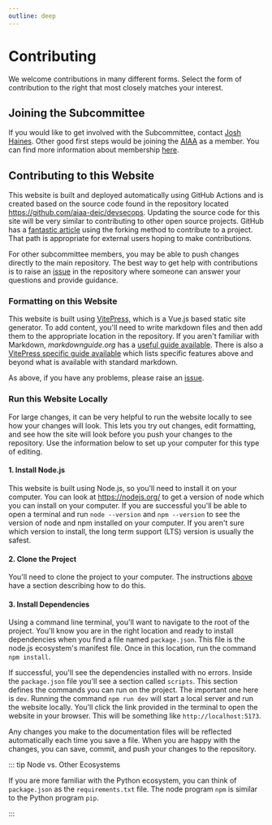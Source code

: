 ```yaml
---
outline: deep
---
```


# Contributing

We welcome contributions in many different forms.
Select the form of contribution to the right that most closely matches your interest.

## Joining the Subcommittee

If you would like to get involved with the Subcommittee, contact [Josh Haines](mailto:Josh@JoshHaines.com).
Other good first steps would be joining the [AIAA](https://aiaa.org) as a member.
You can find more information about membership [here](https://www.aiaa.org/membership).

## Contributing to this Website

This website is built and deployed automatically using GitHub Actions
and is created based on the source code found in the repository located <https://github.com/aiaa-deic/devsecops>.
Updating the source code for this site will be very similar to contributing to other open source projects.
GitHub has a [fantastic article](https://docs.github.com/en/get-started/quickstart/contributing-to-projects)
using the forking method to contribute to a project.
That path is appropriate for external users hoping to make contributions.

For other subcommittee members, you may be able to push changes directly to the main repository.
The best way to get help with contributions is
to raise an [issue](https://github.com/aiaa-deic/devsecops/issues) in the repository
where someone can answer your questions and provide guidance.

### Formatting on this Website

This website is built using [VitePress,](https://vitepress.vuejs.org/) which is a Vue.js based static site generator.
To add content, you'll need to write markdown files and then add them to the appropriate location in the repository.
If you aren't familiar with Markdown, _markdownguide.org_ has a [useful guide available](https://www.markdownguide.org/basic-syntax/).
There is also a [VitePress specific guide available](https://vitepress.dev/guide/markdown) which lists specific features above and beyond what is available with standard markdown.

As above, if you have any problems, please raise an [issue](https://github.com/aiaa-deic/devsecops/issues).

### Run this Website Locally

For large changes, it can be very helpful to run the website locally to see how your changes will look.
This lets you try out changes, edit formatting,
and see how the site will look before you push your changes to the repository.
Use the information below to set up your computer for this type of editing.

#### 1. Install Node.js

This website is built using Node.js, so you'll need to install it on your computer.
You can look at <https://nodejs.org/> to get a version of node which you can install on your computer.
If you are successful you'll be able to open a terminal and run `node --version`
and `npm --version` to see the version of node and npm installed on your computer.
If you aren't sure which version to install, the long term support (LTS) version is usually the safest.

#### 2. Clone the Project

You'll need to clone the project to your computer.
The instructions [above](https://docs.github.com/en/get-started/quickstart/contributing-to-projects#cloning-a-fork) have a section
describing how to do this.

#### 3. Install Dependencies

Using a command line terminal, you'll want to navigate to the root of the project.
You'll know you are in the right location and ready to install dependencies when you find a file named `package.json`.
 This file is the node.js ecosystem's manifest file.
Once in this location, run the command `npm install`.

If successful, you'll see the dependencies installed with no errors.
Inside the `package.json` file you'll see a section called `scripts`.
This section defines the commands you can run on the project.
The important one here is `dev`.
Running the command `npm run dev` will start a local server and run the website locally.
You'll click the link provided in the terminal to open the website in your browser.
This will be something like `http://localhost:5173`.

Any changes you make to the documentation files will be reflected automatically each time you save a file.
When you are happy with the changes, you can save, commit, and push your changes to the repository.

::: tip Node vs. Other Ecosystems

If you are more familiar with the Python ecosystem, you can think of `package.json` as the `requirements.txt` file.
The node program `npm` is similar to the Python program `pip`.

:::
